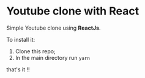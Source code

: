 # Youtube clone with React

Simple Youtube clone using **ReactJs**.

To install it:
1) Clone this repo;
2) In the main directory run ``yarn``

that's it !!

